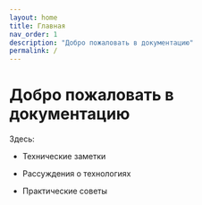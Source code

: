 ```yaml
---
layout: home
title: Главная
nav_order: 1
description: "Добро пожаловать в документацию"
permalink: /
---
```


# Добро пожаловать в документацию

Здесь:

- Технические заметки

- Рассуждения о технологиях

- Практические советы